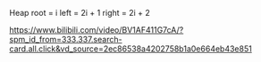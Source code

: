 
Heap root = i
left = 2i + 1
right = 2i + 2

https://www.bilibili.com/video/BV1AF411G7cA/?spm_id_from=333.337.search-card.all.click&vd_source=2ec86538a4202758b1a0e664eb43e851

